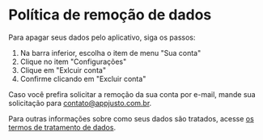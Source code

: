 # Política de remoção de dados

Para apagar seus dados pelo aplicativo, siga os passos:

1. Na barra inferior, escolha o item de menu "Sua conta"
2. Clique no item "Configurações"
3. Clique em "Exlcuir conta"
4. Confirme clicando em "Excluir conta"

Caso você prefira solicitar a remoção da sua conta por e-mail, mande sua solicitação para [contato@appjusto.com.br](mailto:contato@appjusto.com.br).

Para outras informações sobre como seus dados são tratados, acesse [os termos de tratamento de dados](https://github.com/appjusto/docs/blob/main/legal/termo-tratamento-de-dados.md).

